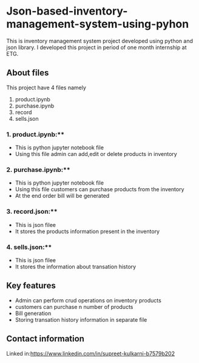 # Json-based-inventory-management-system-using-pyhon
This is inventory management system project developed using python and json library.
 I developed this project in period of one month internship at ETG.
## About files
 This project have 4 files namely
 1. product.ipynb
 2. purchase.ipynb
 3. record
 4. sells.json
 
### 1. product.ipynb:**
* This is python jupyter notebook file
* Using this file admin can add,edit or delete products in inventory
### 2. purchase.ipynb:**
* This is python jupyter notebook file
* Using this file customers can purchase products from the inventory
* At the end order bill will be generated
### 3. record.json:**
* This is json filee
* It stores the products information present in the inventory
### 4. sells.json:**
* This is json filee
* It stores the information about transation history

## Key features
* Admin can perform crud operations on inventory products
* customers can purchase n number of products
* Bill generation
* Storing transation history information in separate file

## Contact information
Linked in:https://www.linkedin.com/in/supreet-kulkarni-b7579b202


